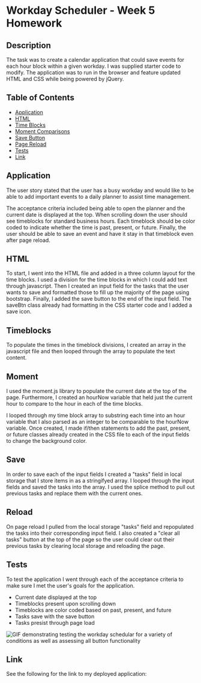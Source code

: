 # Workday Scheduler - Week 5 Homework

## Description

The task was to create a calendar application that could save events for each hour block within a given workday. I was supplied starter code to modify. The application was to run in the browser and feature updated HTML and CSS while being powered by jQuery. 

## Table of Contents
- [Application](#Application)
- [HTML](#html)
- [Time Blocks](#timeblocks)
- [Moment Comparisons](#moment)
- [Save Button](#save)
- [Page Reload](#reload)
- [Tests](#tests)
- [Link](#link)

## Application

The user story stated that the user has a busy workday and would like to be able to add important events to a daily planner to assist time management.

The acceptance criteria included being able to open the planner and the current date is displayed at the top. When scrolling down the user should see timeblocks for standard business hours. Each timeblock should be color coded to indicate whether the time is past, present, or future. Finally, the user should be able to save an event and have it stay in that timeblock even after page reload.

## HTML

To start, I went into the HTML file and added in a three column layout for the time blocks. I used a division for the time blocks in which I could add text through javascript. Then I created an input field for the tasks that the user wants to save and formatted those to fill up the majority of the page using bootstrap. Finally, I added the save button to the end of the input field. The saveBtn class already had formatting in the CSS starter code and I added a save icon. 

## Timeblocks

To populate the times in the timeblock divisions, I created an array in the javascript file and then looped through the array to populate the text content. 

## Moment

I used the moment.js library to populate the current date at the top of the page. Furthermore, I created an hourNow variable that held just the current hour to compare to the hour in each of the time blocks. 

I looped through my time block array to substring each time into an hour variable that I also parsed as an integer to be comparable to the hourNow variable. Once created, I made if/then statements to add the past, present, or future classes already created in the CSS file to each of the input fields to change the background color. 

## Save

In order to save each of the input fields I created a "tasks" field in local storage that I store items in as a stringifyed array. I looped through the input fields and saved the tasks into the array. I used the splice method to pull out previous tasks and replace them with the current ones. 

## Reload

On page reload I pulled from the local storage "tasks" field and repopulated the tasks into their corresponding input field. I also created a "clear all tasks" button at the top of the page so the user could clear out their previous tasks by clearing local storage and reloading the page. 

## Tests

To test the application I went through each of the acceptance criteria to make sure I met the user's goals for the application. 
- Current date displayed at the top
- Timeblocks present upon scrolling down
- Timeblocks are color coded based on past, present, and future
- Tasks save with the save button
- Tasks presist through page load

![GIF demonstrating testing the workday schedular for a variety of conditions as well as assessing all button functionality]()

## Link

See the following for the link to my deployed application: 







